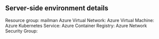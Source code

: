 ## Server-side environment details

Resource group: mailman
Azure Virtual Network:
Azure Virtual Machine:
Azure Kubernetes Service:
Azure Container Registry:
Azure Network Security Group:
